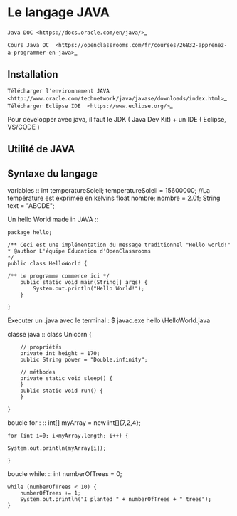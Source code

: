Le langage JAVA
===================
`Java DOC <https://docs.oracle.com/en/java/>`_

`Cours Java OC  <https://openclassrooms.com/fr/courses/26832-apprenez-a-programmer-en-java>`_


Installation 
-------------------
`Télécharger l'environnement JAVA  <http://www.oracle.com/technetwork/java/javase/downloads/index.html>`_
`Télécharger Eclipse IDE  <https://www.eclipse.org/>`_

Pour developper avec java, il faut le JDK ( Java Dev Kit) + un IDE ( Eclipse, VS/CODE )


Utilité de JAVA 
-------------------

Syntaxe du langage 
-------------------

variables
::
    int temperatureSoleil;
    temperatureSoleil = 15600000; //La température est exprimée en kelvins
    float nombre;
    nombre = 2.0f;
    String text = "ABCDE";

Un hello World made in JAVA 
::

    package hello;

    /** Ceci est une implémentation du message traditionnel "Hello world!"
    * @author L'équipe Education d'OpenClassrooms
    */
    public class HelloWorld {

    /** Le programme commence ici */
        public static void main(String[] args) {
            System.out.println("Hello World!");
        }

    }

Executer un .java avec le terminal : 
    $ javac.exe hello∖HelloWorld.java


classe java 
::
    class Unicorn {
        
        // propriétés
        private int height = 170;
        public String power = "Double.infinity";
        
        // méthodes
        private static void sleep() {
        }
        public static void run() {
        }

    }

boucle for : 
::
    int[] myArray = new int[]{7,2,4};

    for (int i=0; i<myArray.length; i++) {

    System.out.println(myArray[i]);

    }

boucle while:
::
    int numberOfTrees = 0;

    while (numberOfTrees < 10) {
        numberOfTrees += 1;
        System.out.println("I planted " + numberOfTrees + " trees");
    }







